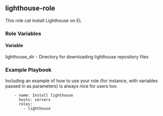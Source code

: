 ## lighthouse-role
This role cat install Lighthouse on EL

### Role Variables
#### Variable	
lighthouse_dir - Directory for downloading lighthouse repository files

### Example Playbook
Including an example of how to use your role (for instance, with variables passed in as parameters) is always nice for users too:
```
    - name: Install lighthouse
      hosts: servers
      roles:
        - lighthouse
```
